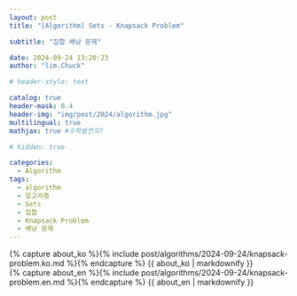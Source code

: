 ```yaml
---
layout: post
title: "[Algorithm] Sets - Knapsack Problem"

subtitle: "집합 배낭 문제"

date: 2024-09-24 13:20:23
author: "lim.Chuck"

# header-style: text

catalog: true
header-mask: 0.4
header-img: "img/post/2024/algorithm.jpg"
multilingual: true
mathjax: true #수학쓸껀지?

# hidden: true

categories:
  - Algorithm
tags:
  - algorithm
  - 알고리즘
  - Sets
  - 집합
  - Knapsack Problem
  - 배낭 문제
---
```


<div class="ko post-container">
    {% capture about_ko %}{% include post/algorithms/2024-09-24/knapsack-problem.ko.md %}{% endcapture %}
    {{ about_ko | markdownify }}
</div>
<div class="en post-container">
    {% capture about_en %}{% include post/algorithms/2024-09-24/knapsack-problem.en.md %}{% endcapture %}
    {{ about_en | markdownify }}
</div>
